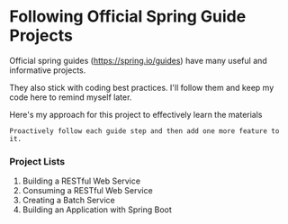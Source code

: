 # Following Official Spring Guide Projects

Official spring guides (https://spring.io/guides) have many useful and informative projects.

They also stick with coding best practices. I'll follow them and keep my code here to remind myself later.

Here's my approach for this project to effectively learn the materials
```
Proactively follow each guide step and then add one more feature to it.
```

### Project Lists

1. Building a RESTful Web Service
2. Consuming a RESTful Web Service
3. Creating a Batch Service
4. Building an Application with Spring Boot
